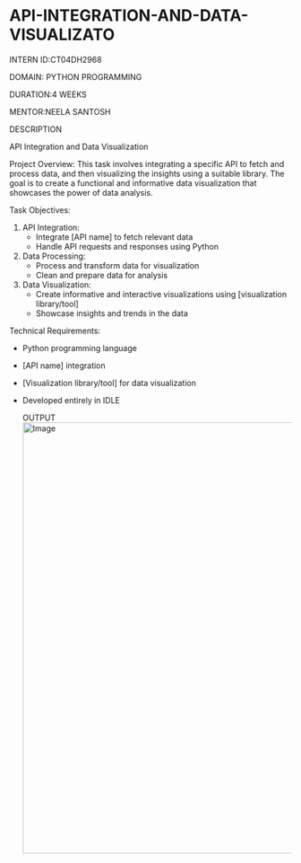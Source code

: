 # API-INTEGRATION-AND-DATA-VISUALIZATO

INTERN ID:CT04DH2968

DOMAIN: PYTHON PROGRAMMING

DURATION:4 WEEKS

MENTOR:NEELA SANTOSH

DESCRIPTION

API Integration and Data Visualization

Project Overview:
This task involves integrating a specific API to fetch and process data, and then visualizing the insights using a suitable library. The goal is to create a functional and informative data visualization that showcases the power of data analysis.

Task Objectives:

1. API Integration:
    - Integrate [API name] to fetch relevant data
    - Handle API requests and responses using Python
2. Data Processing:
    - Process and transform data for visualization
    - Clean and prepare data for analysis
3. Data Visualization:
    - Create informative and interactive visualizations using [visualization library/tool]
    - Showcase insights and trends in the data

Technical Requirements:

- Python programming language
- [API name] integration
- [Visualization library/tool] for data visualization
- Developed entirely in IDLE

  OUTPUT
  <img width="1366" height="768" alt="Image" src="https://github.com/user-attachments/assets/d0619d2f-19c5-45b4-953b-b440c0e2369a" />

  
